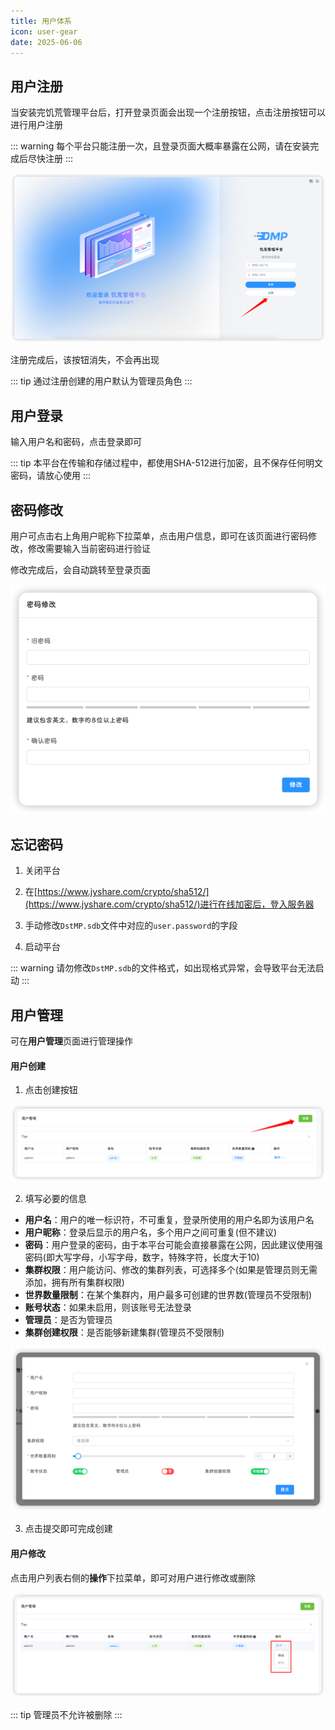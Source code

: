 ```yaml
---
title: 用户体系
icon: user-gear
date: 2025-06-06
---
```


## 用户注册

当安装完饥荒管理平台后，打开登录页面会出现一个注册按钮，点击注册按钮可以进行用户注册

::: warning
每个平台只能注册一次，且登录页面大概率暴露在公网，请在安装完成后尽快注册
:::

![注册](assets/user-registy-button.png)

注册完成后，该按钮消失，不会再出现

::: tip
通过注册创建的用户默认为管理员角色
:::


## 用户登录

输入用户名和密码，点击登录即可

::: tip
本平台在传输和存储过程中，都使用SHA-512进行加密，且不保存任何明文密码，请放心使用
:::


## 密码修改

用户可点击右上角用户昵称下拉菜单，点击用户信息，即可在该页面进行密码修改，修改需要输入当前密码进行验证

修改完成后，会自动跳转至登录页面

![修改密码](assets/user-update-password.png)


## 忘记密码

1. 关闭平台
 
2. 在[https://www.jyshare.com/crypto/sha512/](https://www.jyshare.com/crypto/sha512/)进行在线加密后，登入服务器

3. 手动修改`DstMP.sdb`文件中对应的`user.password`的字段

4. 启动平台

::: warning
请勿修改`DstMP.sdb`的文件格式，如出现格式异常，会导致平台无法启动
:::

## 用户管理

可在**用户管理**页面进行管理操作

#### 用户创建

1. 点击创建按钮

![用户创建](assets/user-create-button.png)

2. 填写必要的信息

- **用户名**：用户的唯一标识符，不可重复，登录所使用的用户名即为该用户名
- **用户昵称**：登录后显示的用户名，多个用户之间可重复(但不建议)
- **密码**：用户登录的密码，由于本平台可能会直接暴露在公网，因此建议使用强密码(即大写字母，小写字母，数字，特殊字符，长度大于10)
- **集群权限**：用户能访问、修改的集群列表，可选择多个(如果是管理员则无需添加，拥有所有集群权限)
- **世界数量限制**：在某个集群内，用户最多可创建的世界数(管理员不受限制)
- **账号状态**：如果未启用，则该账号无法登录
- **管理员**：是否为管理员
- **集群创建权限**：是否能够新建集群(管理员不受限制)

![填写用户信息](assets/user-create-form.png)

3. 点击提交即可完成创建


#### 用户修改
点击用户列表右侧的**操作**下拉菜单，即可对用户进行修改或删除

![用户修改](assets/user-update.png)


::: tip
管理员不允许被删除
:::
